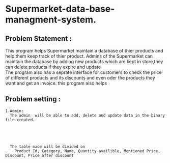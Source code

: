 # Supermarket-data-base-managment-system.
## Problem Statement :
This program helps Supermarket maintain a database of thier products and help them keep track of thier product.
Admins of the Supermarket can maintain the database by adding new products which are kept in store,they can delete products if they expire and update  
The program also has a seprate interface for customers to check the price of different products and its discounts and even oder the products they want and get an invoice.
this program also helps 
    
## Problem setting :
    1.Admin:
      The admin  will be able to add, delete and update data in the binary file created.
      
      
      
      
      
      The table made will be divided on
        Product Id, Category, Name, Quantity availible, Mentioned Price, Discount, Price after discount
         

